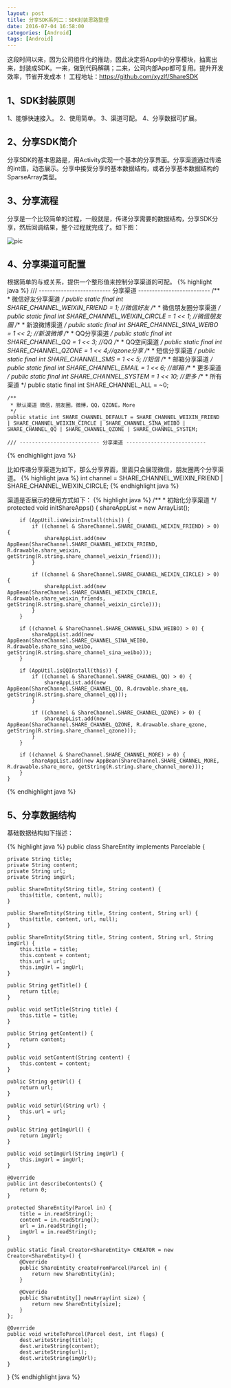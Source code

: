 ```yaml
---
layout: post
title: 分享SDK系列二：SDK封装思路整理
date: 2016-07-04 16:58:00
categories: [Android]
tags: [Android]
---
```


这段时间以来，因为公司组件化的推动，因此决定将App中的分享模块，抽离出来，封装成SDK。一来，做到代码解耦；二来，公司内部App都可复用。提升开发效率，节省开发成本！
工程地址：<https://github.com/xyzlf/ShareSDK>
<!--more-->

## 1、SDK封装原则

1、能够快速接入。
2、使用简单。
3、渠道可配。
4、分享数据可扩展。


## 2、分享SDK简介

分享SDK的基本思路是，用Activity实现一个基本的分享界面。分享渠道通过传递的int值，动态展示。分享中接受分享的基本数据结构，或者分享基本数据结构的SparseArray类型。

## 3、分享流程

分享是一个比较简单的过程，一般就是，传递分享需要的数据结构，分享SDK分享，然后回调结果，整个过程就完成了。如下图：

<img src="/assets/drawable/share_flow.png"  alt="pic" />


## 4、分享渠道可配置

根据简单的与或关系，提供一个整形值来控制分享渠道的可配。
{% highlight java %}
	/// -------------------------- 分享渠道 --------------------------
    /**
     * 微信好友分享渠道
     */
    public static final int SHARE_CHANNEL_WEIXIN_FRIEND = 1; //微信好友
    /**
     * 微信朋友圈分享渠道
     */
    public static final int SHARE_CHANNEL_WEIXIN_CIRCLE = 1 << 1; //微信朋友圈
    /**
     * 新浪微博渠道
     */
    public static final int SHARE_CHANNEL_SINA_WEIBO = 1 << 2; //新浪微博
    /**
     * QQ分享渠道
     */
    public static final int SHARE_CHANNEL_QQ = 1 << 3; //QQ
    /**
     * QQ空间渠道
     */
    public static final int SHARE_CHANNEL_QZONE = 1 << 4;//qzone分享
    /**
     * 短信分享渠道
     */
    public static final int SHARE_CHANNEL_SMS = 1 << 5; //短信
    /**
     * 邮箱分享渠道
     */
    public static final int SHARE_CHANNEL_EMAIL = 1 << 6; //邮箱
    /**
     * 更多渠道
     */
    public static final int SHARE_CHANNEL_SYSTEM = 1 << 10; //更多
    /**
     * 所有渠道
     */
    public static final int SHARE_CHANNEL_ALL = ~0;

    /**
     * 默认渠道 微信，朋友圈，微博，QQ，QZONE，More
     */
    public static int SHARE_CHANNEL_DEFAULT = SHARE_CHANNEL_WEIXIN_FRIEND | SHARE_CHANNEL_WEIXIN_CIRCLE | SHARE_CHANNEL_SINA_WEIBO | SHARE_CHANNEL_QQ | SHARE_CHANNEL_QZONE | SHARE_CHANNEL_SYSTEM;

    /// -------------------------- 分享渠道 --------------------------
{% endhighlight java %}

比如传递分享渠道为如下，那么分享界面，里面只会展现微信，朋友圈两个分享渠道。
{% highlight java %}
	int channel = SHARE_CHANNEL_WEIXIN_FRIEND | SHARE_CHANNEL_WEIXIN_CIRCLE;
{% endhighlight java %}

渠道是否展示的使用方式如下：
{% highlight java %}
	/**
     * 初始化分享渠道
     */
    protected void initShareApps() {
        shareAppList = new ArrayList<AppBean>();

        if (AppUtil.isWeixinInstall(this)) {
            if ((channel & ShareChannel.SHARE_CHANNEL_WEIXIN_FRIEND) > 0) {
                shareAppList.add(new AppBean(ShareChannel.SHARE_CHANNEL_WEIXIN_FRIEND, R.drawable.share_weixin, getString(R.string.share_channel_weixin_friend)));
            }

            if ((channel & ShareChannel.SHARE_CHANNEL_WEIXIN_CIRCLE) > 0) {
                shareAppList.add(new AppBean(ShareChannel.SHARE_CHANNEL_WEIXIN_CIRCLE, R.drawable.share_weixin_friends, getString(R.string.share_channel_weixin_circle)));
            }
        }

        if ((channel & ShareChannel.SHARE_CHANNEL_SINA_WEIBO) > 0) {
            shareAppList.add(new AppBean(ShareChannel.SHARE_CHANNEL_SINA_WEIBO, R.drawable.share_sina_weibo, getString(R.string.share_channel_sina_weibo)));
        }

        if (AppUtil.isQQInstall(this)) {
            if ((channel & ShareChannel.SHARE_CHANNEL_QQ) > 0) {
                shareAppList.add(new AppBean(ShareChannel.SHARE_CHANNEL_QQ, R.drawable.share_qq, getString(R.string.share_channel_qq)));
            }

            if ((channel & ShareChannel.SHARE_CHANNEL_QZONE) > 0) {
                shareAppList.add(new AppBean(ShareChannel.SHARE_CHANNEL_QZONE, R.drawable.share_qzone, getString(R.string.share_channel_qzone)));
            }
        }

        if ((channel & ShareChannel.SHARE_CHANNEL_MORE) > 0) {
            shareAppList.add(new AppBean(ShareChannel.SHARE_CHANNEL_MORE, R.drawable.share_more, getString(R.string.share_channel_more)));
        }
    }
{% endhighlight java %}


## 5、分享数据结构

基础数据结构如下描述：

{% highlight java %}
public class ShareEntity implements Parcelable {

    private String title;
    private String content;
    private String url;
    private String imgUrl;

    public ShareEntity(String title, String content) {
        this(title, content, null);
    }

    public ShareEntity(String title, String content, String url) {
        this(title, content, url, null);
    }

    public ShareEntity(String title, String content, String url, String imgUrl) {
        this.title = title;
        this.content = content;
        this.url = url;
        this.imgUrl = imgUrl;
    }

    public String getTitle() {
        return title;
    }

    public void setTitle(String title) {
        this.title = title;
    }

    public String getContent() {
        return content;
    }

    public void setContent(String content) {
        this.content = content;
    }

    public String getUrl() {
        return url;
    }

    public void setUrl(String url) {
        this.url = url;
    }

    public String getImgUrl() {
        return imgUrl;
    }

    public void setImgUrl(String imgUrl) {
        this.imgUrl = imgUrl;
    }

    @Override
    public int describeContents() {
        return 0;
    }

    protected ShareEntity(Parcel in) {
        title = in.readString();
        content = in.readString();
        url = in.readString();
        imgUrl = in.readString();
    }

    public static final Creator<ShareEntity> CREATOR = new Creator<ShareEntity>() {
        @Override
        public ShareEntity createFromParcel(Parcel in) {
            return new ShareEntity(in);
        }

        @Override
        public ShareEntity[] newArray(int size) {
            return new ShareEntity[size];
        }
    };

    @Override
    public void writeToParcel(Parcel dest, int flags) {
        dest.writeString(title);
        dest.writeString(content);
        dest.writeString(url);
        dest.writeString(imgUrl);
    }
}
{% endhighlight java %}

